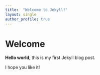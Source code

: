 ```yaml
---
title:  "Welcome to Jekyll!"
layout: single 
author_profile: true
---
```


# Welcome

**Hello world**, this is my first Jekyll blog post.

I hope you like it!
